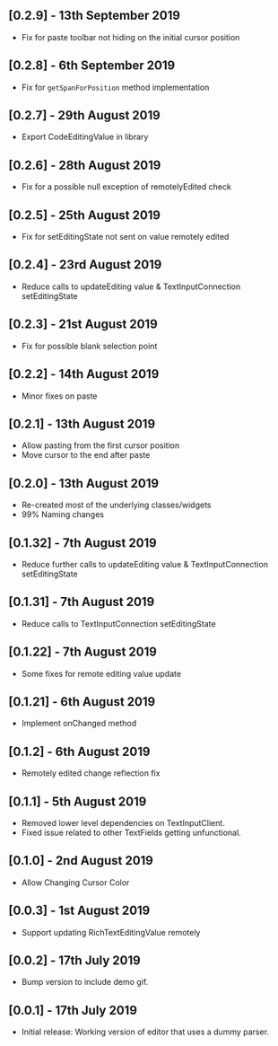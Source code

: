 ## [0.2.9] - 13th September 2019
* Fix for paste toolbar not hiding on the initial cursor position
## [0.2.8] - 6th September 2019
* Fix for `getSpanForPosition` method implementation
## [0.2.7] - 29th August 2019
* Export CodeEditingValue in library
## [0.2.6] - 28th August 2019
* Fix for a possible null exception of remotelyEdited check
## [0.2.5] - 25th August 2019
* Fix for setEditingState not sent on value remotely edited
## [0.2.4] - 23rd August 2019
* Reduce calls to updateEditing value & TextInputConnection setEditingState
## [0.2.3] - 21st August 2019
* Fix for possible blank selection point
## [0.2.2] - 14th August 2019
* Minor fixes on paste
## [0.2.1] - 13th August 2019
* Allow pasting from the first cursor position
* Move cursor to the end after paste
## [0.2.0] - 13th August 2019
* Re-created most of the underlying classes/widgets
* 99% Naming changes
## [0.1.32] - 7th August 2019
* Reduce further calls to updateEditing value & TextInputConnection setEditingState
## [0.1.31] - 7th August 2019
* Reduce calls to TextInputConnection setEditingState
## [0.1.22] - 7th August 2019
* Some fixes for remote editing value update
## [0.1.21] - 6th August 2019
* Implement onChanged method
## [0.1.2] - 6th August 2019
* Remotely edited change reflection fix
## [0.1.1] - 5th August 2019
* Removed lower level dependencies on TextInputClient.
* Fixed issue related to other TextFields getting unfunctional.
## [0.1.0] - 2nd August 2019
* Allow Changing Cursor Color
## [0.0.3] - 1st August 2019
* Support updating RichTextEditingValue remotely
## [0.0.2] - 17th July 2019
* Bump version to include demo gif.
## [0.0.1] - 17th July 2019
* Initial release: Working version of editor that uses a dummy parser.
